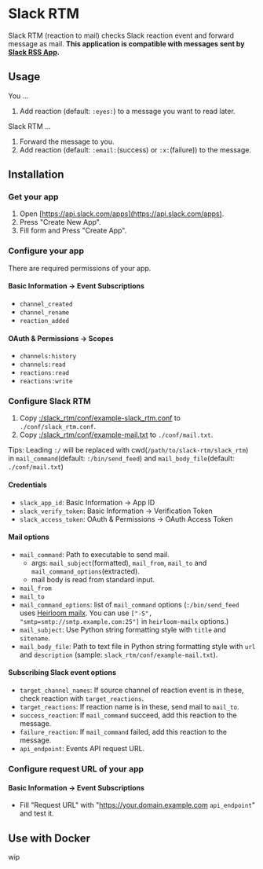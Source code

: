 # Slack RTM

Slack RTM (reaction to mail) checks Slack reaction event and forward message as mail. **This application is compatible with messages sent by [Slack RSS App](https://slack.com/apps/A0F81R7U7-rss).**

## Usage

You ...

1. Add reaction (default: `:eyes:`) to a message you want to read later.

Slack RTM ...

1. Forward the message to you.
1. Add reaction (default: `:email:`(success) or `:x:`(failure)) to the message.

## Installation

### Get your app

1. Open [https://api.slack.com/apps](https://api.slack.com/apps).
1. Press "Create New App".
1. Fill form and Press "Create App".

### Configure your app

There are required permissions of your app.

#### Basic Information -> Event Subscriptions

* `channel_created`
* `channel_rename`
* `reaction_added`

#### OAuth & Permissions -> Scopes

* `channels:history`
* `channels:read`
* `reactions:read`
* `reactions:write`

### Configure Slack RTM

1. Copy [:/slack_rtm/conf/example-slack_rtm.conf](https://github.com/amane-katagiri/slack-rtm/blob/master/slack_rtm/conf/example-slack_rtm.conf) to `./conf/slack_rtm.conf`.
1. Copy [:/slack_rtm/conf/example-mail.txt](https://github.com/amane-katagiri/slack-rtm/blob/master/slack_rtm/conf/example-mail.txt) to `./conf/mail.txt`.

Tips: Leading `:/` will be replaced with cwd(`/path/to/slack-rtm/slack_rtm`) in `mail_command`(default: `:/bin/send_feed`) and `mail_body_file`(default: `./conf/mail.txt`)

#### Credentials

* `slack_app_id`: Basic Information -> App ID
* `slack_verify_token`: Basic Information -> Verification Token
* `slack_access_token`: OAuth & Permissions -> OAuth Access Token

#### Mail options

* `mail_command`: Path to executable to send mail.
    * args: `mail_subject`(formatted), `mail_from`, `mail_to` and `mail_command_options`(extracted).
    *  mail body is read from standard input.
* `mail_from`
* `mail_to`
* `mail_command_options`: list of `mail_command` options (`:/bin/send_feed` uses [Heirloom mailx](http://heirloom.sourceforge.net/mailx.html). You can use `["-S", "smtp=smtp://smtp.example.com:25"]` in `heirloom-mailx` options.)
* `mail_subject`: Use Python string formatting style with `title` and `sitename`.
* `mail_body_file`: Path to text file in Python string formatting style with `url` and `description` (sample: `slack_rtm/conf/example-mail.txt`).

#### Subscribing Slack event options

* `target_channel_names`: If source channel of reaction event is in these, check reaction with `target_reactions`.
* `target_reactions`: If reaction name is in these, send mail to `mail_to`.
* `success_reaction`: If `mail_command` succeed, add this reaction to the message.
* `failure_reaction`: If `mail_command` failed, add this reaction to the message.
* `api_endpoint`: Events API request URL.

### Configure request URL of your app

#### Basic Information -> Event Subscriptions

* Fill "Request URL" with "https://your.domain.example.com `api_endpoint`" and test it.

## Use with Docker

wip

